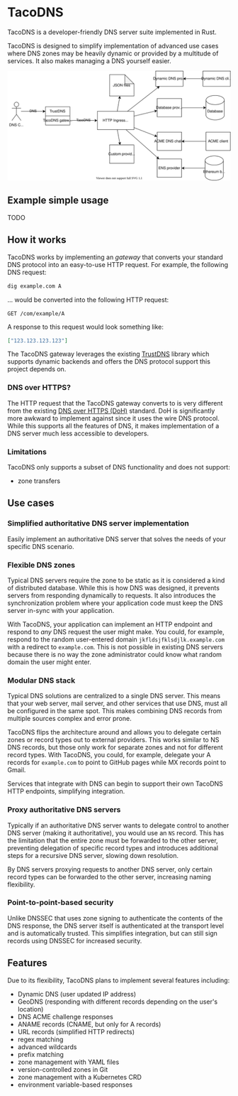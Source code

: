 # TacoDNS

TacoDNS is a developer-friendly DNS server suite implemented in Rust.

TacoDNS is designed to simplify implementation of advanced use cases where DNS zones may be heavily dynamic or provided by a multitude of services. It also makes managing a DNS yourself easier.

![](./ARCHITECTURE.drawio.svg)

## Example simple usage

TODO

## How it works

TacoDNS works by implementing an _gateway_ that converts your standard DNS protocol into an easy-to-use HTTP request. For example, the following DNS request:

```bash
dig example.com A
```

... would be converted into the following HTTP request:

```http
GET /com/example/A
```

A response to this request would look something like:

```json
["123.123.123.123"]
```

The TacoDNS gateway leverages the existing [TrustDNS](https://github.com/bluejekyll/trust-dns) library which supports dynamic backends and offers the DNS protocol support this project depends on.

### DNS over HTTPS?

The HTTP request that the TacoDNS gateway converts to is very different from the existing [DNS over HTTPS (DoH)](https://en.wikipedia.org/wiki/DNS_over_HTTPS) standard. DoH is significantly more awkward to implement against since it uses the wire DNS protocol. While this supports all the features of DNS, it makes implementation of a DNS server much less accessible to developers.

### Limitations

TacoDNS only supports a subset of DNS functionality and does not support:
- zone transfers

## Use cases

### Simplified authoritative DNS server implementation

Easily implement an authoritative DNS server that solves the needs of your specific DNS scenario.

### Flexible DNS zones

Typical DNS servers require the zone to be static as it is considered a kind of distributed database. While this is how DNS was designed, it prevents servers from responding dynamically to requests. It also introduces the synchronization problem where your application code must keep the DNS server in-sync with your application.

With TacoDNS, your application can implement an HTTP endpoint and respond to _any_ DNS request the user might make. You could, for example, respond to the random user-entered domain `jkfldsjfklsdjlk.example.com` with a redirect to `example.com`. This is not possible in existing DNS servers because there is no way the zone administrator could know what random domain the user might enter.

### Modular DNS stack

Typical DNS solutions are centralized to a single DNS server. This means that your web server, mail server, and other services that use DNS, must all be configured in the same spot. This makes combining DNS records from multiple sources complex and error prone.

TacoDNS flips the architecture around and allows you to delegate certain zones or record types out to external providers. This works similar to NS DNS records, but those only work for separate zones and not for different record types. With TacoDNS, you could, for example, delegate your A records for `example.com` to point to GitHub pages while MX records point to Gmail.

Services that integrate with DNS can begin to support their own TacoDNS HTTP endpoints, simplifying integration.

### Proxy authoritative DNS servers

Typically if an authoritative DNS server wants to delegate control to another DNS server (making it authoritative), you would use an `NS` record. This has the limitation that the entire zone must be forwarded to the other server, preventing delegation of specific record types and introduces additional steps for a recursive DNS server, slowing down resolution.

By DNS servers proxying requests to another DNS server, only certain record types can be forwarded to the other server, increasing naming flexibility.

### Point-to-point-based security

Unlike DNSSEC that uses zone signing to authenticate the contents of the DNS response, the DNS server itself is authenticated at the transport level and is automatically trusted. This simplifies integration, but can still sign records using DNSSEC for increased security.

## Features

Due to its flexibility, TacoDNS plans to implement several features including:
- Dynamic DNS (user updated IP address)
- GeoDNS (responding with different records depending on the user's location)
- DNS ACME challenge responses
- ANAME records (CNAME, but only for A records)
- URL records (simplified HTTP redirects)
- regex matching
- advanced wildcards
- prefix matching
- zone management with YAML files
- version-controlled zones in Git
- zone management with a Kubernetes CRD
- environment variable-based responses

